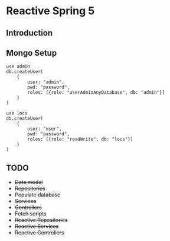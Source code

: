 # Reactive Spring 5

## Introduction


## Mongo Setup

```
use admin
db.createUser(
    {
        user: "admin",
        pwd: "password",
        roles: [{role: "userAdminAnyDatabase", db: "admin"}]
    }
)

use locs
db.createUser(
    {
        user: "user",
        pwd: "password",
        roles: [{role: "readWrite", db: "locs"}]
    }
)
```

## TODO

* ~~Data model~~
* ~~Repositories~~
* ~~Populate database~~
* ~~Services~~
* ~~Controllers~~
* ~~Fetch scripts~~
* ~~Reactive Repositories~~
* ~~Reactive Services~~
* ~~Reactive Controllers~~



